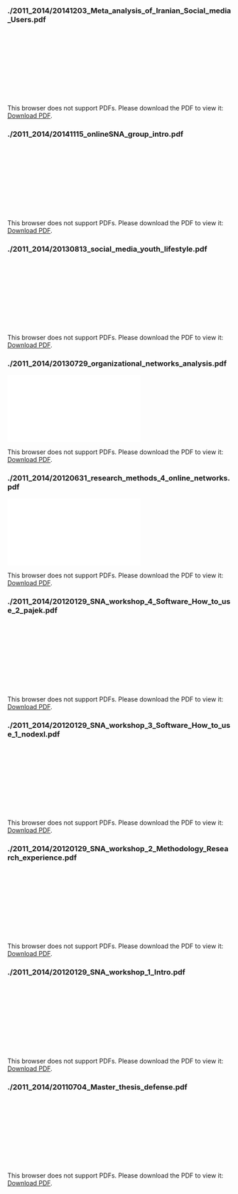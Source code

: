 
### ./2011_2014/20141203_Meta_analysis_of_Iranian_Social_media_Users.pdf

<object data="./2011_2014/20141203_Meta_analysis_of_Iranian_Social_media_Users.pdf" type="application/pdf" width="500px" height="500px">
    <embed src="./2011_2014/20141203_Meta_analysis_of_Iranian_Social_media_Users.pdf">
        <p>This browser does not support PDFs. Please download the PDF to view it: <a href="./2011_2014/20141203_Meta_analysis_of_Iranian_Social_media_Users.pdf">Download PDF</a>.</p>
    </embed>
</object>

### ./2011_2014/20141115_onlineSNA_group_intro.pdf

<object data="./2011_2014/20141115_onlineSNA_group_intro.pdf" type="application/pdf" width="500px" height="500px">
    <embed src="./2011_2014/20141115_onlineSNA_group_intro.pdf">
        <p>This browser does not support PDFs. Please download the PDF to view it: <a href="./2011_2014/20141115_onlineSNA_group_intro.pdf">Download PDF</a>.</p>
    </embed>
</object>

### ./2011_2014/20130813_social_media_youth_lifestyle.pdf

<object data="./2011_2014/20130813_social_media_youth_lifestyle.pdf" type="application/pdf" width="500px" height="500px">
    <embed src="./2011_2014/20130813_social_media_youth_lifestyle.pdf">
        <p>This browser does not support PDFs. Please download the PDF to view it: <a href="./2011_2014/20130813_social_media_youth_lifestyle.pdf">Download PDF</a>.</p>
    </embed>
</object>

### ./2011_2014/20130729_organizational_networks_analysis.pdf

<object data="./2011_2014/20130729_organizational_networks_analysis.pdf" type="application/pdf" width="500px" height="500px">
    <embed src="./2011_2014/20130729_organizational_networks_analysis.pdf">
        <p>This browser does not support PDFs. Please download the PDF to view it: <a href="./2011_2014/20130729_organizational_networks_analysis.pdf">Download PDF</a>.</p>
    </embed>
</object>

### ./2011_2014/20120631_research_methods_4_online_networks.pdf

<object data="./2011_2014/20120631_research_methods_4_online_networks.pdf" type="application/pdf" width="500px" height="500px">
    <embed src="./2011_2014/20120631_research_methods_4_online_networks.pdf">
        <p>This browser does not support PDFs. Please download the PDF to view it: <a href="./2011_2014/20120631_research_methods_4_online_networks.pdf">Download PDF</a>.</p>
    </embed>
</object>

### ./2011_2014/20120129_SNA_workshop_4_Software_How_to_use_2_pajek.pdf

<object data="./2011_2014/20120129_SNA_workshop_4_Software_How_to_use_2_pajek.pdf" type="application/pdf" width="500px" height="500px">
    <embed src="./2011_2014/20120129_SNA_workshop_4_Software_How_to_use_2_pajek.pdf">
        <p>This browser does not support PDFs. Please download the PDF to view it: <a href="./2011_2014/20120129_SNA_workshop_4_Software_How_to_use_2_pajek.pdf">Download PDF</a>.</p>
    </embed>
</object>

### ./2011_2014/20120129_SNA_workshop_3_Software_How_to_use_1_nodexl.pdf

<object data="./2011_2014/20120129_SNA_workshop_3_Software_How_to_use_1_nodexl.pdf" type="application/pdf" width="500px" height="500px">
    <embed src="./2011_2014/20120129_SNA_workshop_3_Software_How_to_use_1_nodexl.pdf">
        <p>This browser does not support PDFs. Please download the PDF to view it: <a href="./2011_2014/20120129_SNA_workshop_3_Software_How_to_use_1_nodexl.pdf">Download PDF</a>.</p>
    </embed>
</object>

### ./2011_2014/20120129_SNA_workshop_2_Methodology_Research_experience.pdf

<object data="./2011_2014/20120129_SNA_workshop_2_Methodology_Research_experience.pdf" type="application/pdf" width="500px" height="500px">
    <embed src="./2011_2014/20120129_SNA_workshop_2_Methodology_Research_experience.pdf">
        <p>This browser does not support PDFs. Please download the PDF to view it: <a href="./2011_2014/20120129_SNA_workshop_2_Methodology_Research_experience.pdf">Download PDF</a>.</p>
    </embed>
</object>

### ./2011_2014/20120129_SNA_workshop_1_Intro.pdf

<object data="./2011_2014/20120129_SNA_workshop_1_Intro.pdf" type="application/pdf" width="500px" height="500px">
    <embed src="./2011_2014/20120129_SNA_workshop_1_Intro.pdf">
        <p>This browser does not support PDFs. Please download the PDF to view it: <a href="./2011_2014/20120129_SNA_workshop_1_Intro.pdf">Download PDF</a>.</p>
    </embed>
</object>

### ./2011_2014/20110704_Master_thesis_defense.pdf

<object data="./2011_2014/20110704_Master_thesis_defense.pdf" type="application/pdf" width="500px" height="500px">
    <embed src="./2011_2014/20110704_Master_thesis_defense.pdf">
        <p>This browser does not support PDFs. Please download the PDF to view it: <a href="./2011_2014/20110704_Master_thesis_defense.pdf">Download PDF</a>.</p>
    </embed>
</object>
